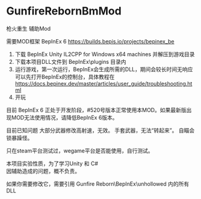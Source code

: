 # GunfireRebornBmMod
 枪火重生 辅助Mod

需要MOD框架 BepInEx 6
https://builds.bepis.io/projects/bepinex_be  

1. 下载 BepInEx Unity IL2CPP for Windows x64 machines 并解压到游戏目录
2. 下载本项目DLL文件到 BepInEx\plugins 目录内
3. 运行游戏，第一次运行，BepInEx会生成所需的DLL，期间会较长时间无响应
可以先打开BepInEx的控制台，具体教程在 https://docs.bepinex.dev/master/articles/user_guide/troubleshooting.html
4. 开玩

目前 BepInEx 6 正处于开发阶段，#520号版本正常使用本MOD。如果最新版出现MOD无法使用情况，请降低BepInEx 6版本。

目前已知问题
大部分武器修改高射速，无效。
手套武器，无法“转起来”。
自瞄会锁暴躁怪。

只在steam平台测试过，wegame平台是否能使用，自行测试。

本项目实验性质，为了学习Unity 和 C#  
因辅助造成的问题，概不负责。

如果你需要修改它，需要引用 Gunfire Reborn\BepInEx\unhollowed 内的所有DLL